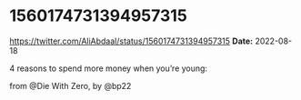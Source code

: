 # 1560174731394957315
https://twitter.com/AliAbdaal/status/1560174731394957315
**Date:** 2022-08-18

4 reasons to spend more money when you’re young:

from @Die With Zero, by @bp22
